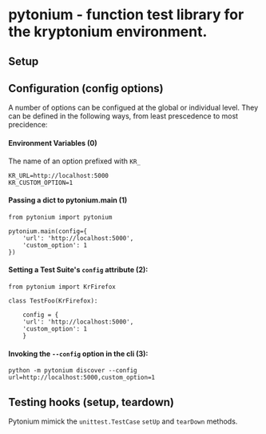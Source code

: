 # pytonium - function test library for the kryptonium environment.

## Setup

## Configuration (config options)

A number of options can be configued at the global or individual level. They can be defined in the following ways, from least prescedence to most precidence:

#### Environment Variables (0)

The name of an option prefixed with `KR_`

```shell
KR_URL=http://localhost:5000
KR_CUSTOM_OPTION=1
```

#### Passing a dict to pytonium.main (1)

```python3
from pytonium import pytonium

pytonium.main(config={
    'url': 'http://localhost:5000',
    'custom_option': 1
})
```

#### Setting a Test Suite's `config` attribute (2):

```python3
from pytonium import KrFirefox

class TestFoo(KrFirefox):
    
    config = {
    'url': 'http://localhost:5000',
    'custom_option': 1
    }

```

#### Invoking the  `--config` option in the cli (3):

```shell
python -m pytonium discover --config url=http://localhost:5000,custom_option=1
```

#### 

## Testing hooks (setup, teardown)

Pytonium mimick the `unittest.TestCase` `setUp` and `tearDown` methods.